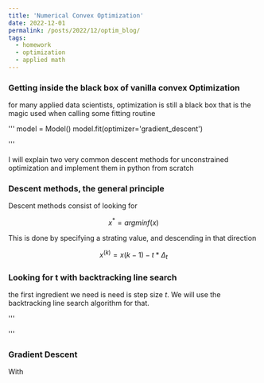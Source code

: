 ```yaml
---
title: 'Numerical Convex Optimization'
date: 2022-12-01
permalink: /posts/2022/12/optim_blog/
tags:
  - homework
  - optimization
  - applied math
---
```


### Getting inside the black box of vanilla convex Optimization

for many applied data scientists, optimization is still a black box that is the magic used when calling some fitting routine

'''
model = Model()
model.fit(optimizer='gradient_descent')

'''

I will explain two very common descent methods for unconstrained optimization and implement them in python from scratch

### Descent methods, the general principle

Descent methods consist of looking for 

$$x^* = argmin f(x) $$

This is done by specifying a strating value, and descending in that direction

$$ x^(k) = x(k-1)-t*\Delta_t $$

### Looking for t with backtracking line search

the first ingredient we need is need is step size $t$. We will use the backtracking line search algorithm for that. 

'''


'''

### Gradient Descent

With



